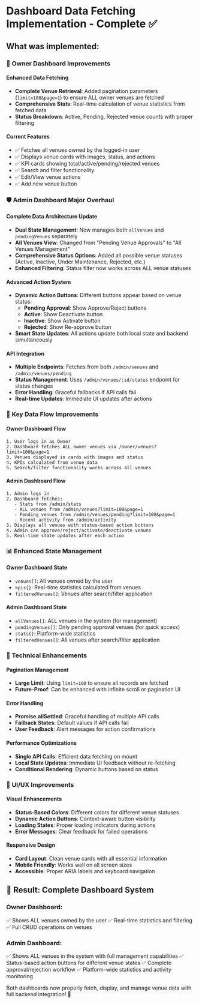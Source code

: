# Dashboard Data Fetching Implementation - Complete ✅

## What was implemented:

### 🏢 **Owner Dashboard Improvements**

#### **Enhanced Data Fetching**

- **Complete Venue Retrieval**: Added pagination parameters (`limit=100&page=1`) to ensure ALL owner venues are fetched
- **Comprehensive Stats**: Real-time calculation of venue statistics from fetched data
- **Status Breakdown**: Active, Pending, Rejected venue counts with proper filtering

#### **Current Features**

- ✅ Fetches all venues owned by the logged-in user
- ✅ Displays venue cards with images, status, and actions
- ✅ KPI cards showing total/active/pending/rejected venues
- ✅ Search and filter functionality
- ✅ Edit/View venue actions
- ✅ Add new venue button

### 🛡️ **Admin Dashboard Major Overhaul**

#### **Complete Data Architecture Update**

- **Dual State Management**: Now manages both `allVenues` and `pendingVenues` separately
- **All Venues View**: Changed from "Pending Venue Approvals" to "All Venues Management"
- **Comprehensive Status Options**: Added all possible venue statuses (Active, Inactive, Under Maintenance, Rejected, etc.)
- **Enhanced Filtering**: Status filter now works across ALL venue statuses

#### **Advanced Action System**

- **Dynamic Action Buttons**: Different buttons appear based on venue status:
  - **Pending Approval**: Show Approve/Reject buttons
  - **Active**: Show Deactivate button
  - **Inactive**: Show Activate button
  - **Rejected**: Show Re-approve button
- **Smart State Updates**: All actions update both local state and backend simultaneously

#### **API Integration**

- **Multiple Endpoints**: Fetches from both `/admin/venues` and `/admin/venues/pending`
- **Status Management**: Uses `/admin/venues/:id/status` endpoint for status changes
- **Error Handling**: Graceful fallbacks if API calls fail
- **Real-time Updates**: Immediate UI updates after actions

### 🎯 **Key Data Flow Improvements**

#### **Owner Dashboard Flow**

```
1. User logs in as Owner
2. Dashboard fetches ALL owner venues via /owner/venues?limit=100&page=1
3. Venues displayed in cards with images and status
4. KPIs calculated from venue data
5. Search/filter functionality works across all venues
```

#### **Admin Dashboard Flow**

```
1. Admin logs in
2. Dashboard fetches:
   - Stats from /admin/stats
   - ALL venues from /admin/venues?limit=100&page=1
   - Pending venues from /admin/venues/pending?limit=100&page=1
   - Recent activity from /admin/activity
3. Displays all venues with status-based action buttons
4. Admin can approve/reject/activate/deactivate venues
5. Real-time state updates after each action
```

### 📊 **Enhanced State Management**

#### **Owner Dashboard State**

- `venues[]`: All venues owned by the user
- `kpis{}`: Real-time statistics calculated from venues
- `filteredVenues[]`: Venues after search/filter application

#### **Admin Dashboard State**

- `allVenues[]`: ALL venues in the system (for management)
- `pendingVenues[]`: Only pending approval venues (for quick access)
- `stats{}`: Platform-wide statistics
- `filteredVenues[]`: All venues after search/filter application

### 🔧 **Technical Enhancements**

#### **Pagination Management**

- **Large Limit**: Using `limit=100` to ensure all records are fetched
- **Future-Proof**: Can be enhanced with infinite scroll or pagination UI

#### **Error Handling**

- **Promise.allSettled**: Graceful handling of multiple API calls
- **Fallback States**: Default values if API calls fail
- **User Feedback**: Alert messages for action confirmations

#### **Performance Optimizations**

- **Single API Calls**: Efficient data fetching on mount
- **Local State Updates**: Immediate UI feedback without re-fetching
- **Conditional Rendering**: Dynamic buttons based on status

### 🎨 **UI/UX Improvements**

#### **Visual Enhancements**

- **Status-Based Colors**: Different colors for different venue statuses
- **Dynamic Action Buttons**: Context-aware button visibility
- **Loading States**: Proper loading indicators during actions
- **Error Messages**: Clear feedback for failed operations

#### **Responsive Design**

- **Card Layout**: Clean venue cards with all essential information
- **Mobile Friendly**: Works well on all screen sizes
- **Accessible**: Proper ARIA labels and keyboard navigation

## 🎉 **Result: Complete Dashboard System**

### **Owner Dashboard**:

✅ Shows ALL venues owned by the user
✅ Real-time statistics and filtering
✅ Full CRUD operations on venues

### **Admin Dashboard**:

✅ Shows ALL venues in the system with full management capabilities
✅ Status-based action buttons for different venue states
✅ Complete approval/rejection workflow
✅ Platform-wide statistics and activity monitoring

Both dashboards now properly fetch, display, and manage venue data with full backend integration! 🚀

